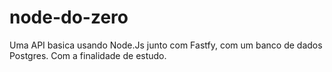 # node-do-zero

Uma API basica usando Node.Js junto com Fastfy, com um banco de dados Postgres. Com a finalidade de estudo.
